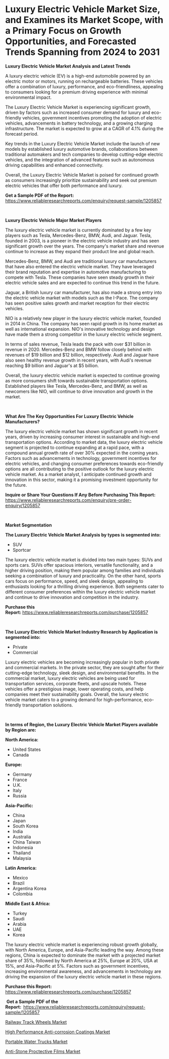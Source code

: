 <p><h1>Luxury Electric Vehicle Market Size, and Examines its Market Scope, with a Primary Focus on Growth Opportunities, and Forecasted Trends Spanning from 2024 to 2031</h1></p><p><strong>Luxury Electric Vehicle Market Analysis and Latest Trends</strong></p>
<p><p>A luxury electric vehicle (EV) is a high-end automobile powered by an electric motor or motors, running on rechargeable batteries. These vehicles offer a combination of luxury, performance, and eco-friendliness, appealing to consumers looking for a premium driving experience with minimal environmental impact.</p><p>The Luxury Electric Vehicle Market is experiencing significant growth, driven by factors such as increased consumer demand for luxury and eco-friendly vehicles, government incentives promoting the adoption of electric vehicles, advancements in battery technology, and a growing charging infrastructure. The market is expected to grow at a CAGR of 4.1% during the forecast period.</p><p>Key trends in the Luxury Electric Vehicle Market include the launch of new models by established luxury automotive brands, collaborations between traditional automakers and tech companies to develop cutting-edge electric vehicles, and the integration of advanced features such as autonomous driving capabilities and enhanced connectivity.</p><p>Overall, the Luxury Electric Vehicle Market is poised for continued growth as consumers increasingly prioritize sustainability and seek out premium electric vehicles that offer both performance and luxury.</p></p>
<p><strong>Get a Sample PDF of the Report:&nbsp;</strong> <a href="https://www.reliableresearchreports.com/enquiry/request-sample/1205857">https://www.reliableresearchreports.com/enquiry/request-sample/1205857</a></p>
<p>&nbsp;</p>
<p><strong>Luxury Electric Vehicle Major Market Players</strong></p>
<p><p>The luxury electric vehicle market is currently dominated by a few key players such as Tesla, Mercedes-Benz, BMW, Audi, and Jaguar. Tesla, founded in 2003, is a pioneer in the electric vehicle industry and has seen significant growth over the years. The company's market share and revenue continue to increase as they expand their product line and global reach.</p><p>Mercedes-Benz, BMW, and Audi are traditional luxury car manufacturers that have also entered the electric vehicle market. They have leveraged their brand reputation and expertise in automotive manufacturing to compete with Tesla. These companies have seen steady growth in their electric vehicle sales and are expected to continue this trend in the future.</p><p>Jaguar, a British luxury car manufacturer, has also made a strong entry into the electric vehicle market with models such as the I-Pace. The company has seen positive sales growth and market reception for their electric vehicles.</p><p>NIO is a relatively new player in the luxury electric vehicle market, founded in 2014 in China. The company has seen rapid growth in its home market as well as international expansion. NIO's innovative technology and design have made them a strong competitor in the luxury electric vehicle segment.</p><p>In terms of sales revenue, Tesla leads the pack with over $31 billion in revenue in 2020. Mercedes-Benz and BMW follow closely behind with revenues of $19 billion and $12 billion, respectively. Audi and Jaguar have also seen healthy revenue growth in recent years, with Audi's revenue reaching $9 billion and Jaguar's at $5 billion.</p><p>Overall, the luxury electric vehicle market is expected to continue growing as more consumers shift towards sustainable transportation options. Established players like Tesla, Mercedes-Benz, and BMW, as well as newcomers like NIO, will continue to drive innovation and growth in the market.</p></p>
<p>&nbsp;</p>
<p><strong>What Are The Key Opportunities For Luxury Electric Vehicle Manufacturers?</strong></p>
<p><p>The luxury electric vehicle market has shown significant growth in recent years, driven by increasing consumer interest in sustainable and high-end transportation options. According to market data, the luxury electric vehicle segment is projected to continue expanding at a rapid pace, with a compound annual growth rate of over 30% expected in the coming years. Factors such as advancements in technology, government incentives for electric vehicles, and changing consumer preferences towards eco-friendly options are all contributing to the positive outlook for the luxury electric vehicle market. As a market analyst, I anticipate continued growth and innovation in this sector, making it a promising investment opportunity for the future.</p></p>
<p><strong>Inquire or Share Your Questions If Any Before Purchasing This Report:</strong> <a href="https://www.reliableresearchreports.com/enquiry/pre-order-enquiry/1205857">https://www.reliableresearchreports.com/enquiry/pre-order-enquiry/1205857</a></p>
<p>&nbsp;</p>
<p><strong>Market Segmentation</strong></p>
<p><strong>The Luxury Electric Vehicle Market Analysis by types is segmented into:</strong></p>
<p><ul><li>SUV</li><li>Sportcar</li></ul></p>
<p><p>The luxury electric vehicle market is divided into two main types: SUVs and sports cars. SUVs offer spacious interiors, versatile functionality, and a higher driving position, making them popular among families and individuals seeking a combination of luxury and practicality. On the other hand, sports cars focus on performance, speed, and sleek design, appealing to enthusiasts looking for a thrilling driving experience. Both segments cater to different consumer preferences within the luxury electric vehicle market and continue to drive innovation and competition in the industry.</p></p>
<p><strong>Purchase this Report:&nbsp;</strong><a href="https://www.reliableresearchreports.com/purchase/1205857">https://www.reliableresearchreports.com/purchase/1205857</a></p>
<p>&nbsp;</p>
<p><strong>The Luxury Electric Vehicle Market Industry Research by Application is segmented into:</strong></p>
<p><ul><li>Private</li><li>Commercial</li></ul></p>
<p><p>Luxury electric vehicles are becoming increasingly popular in both private and commercial markets. In the private sector, they are sought after for their cutting-edge technology, sleek design, and environmental benefits. In the commercial market, luxury electric vehicles are being used for transportation services, corporate fleets, and upscale hotels. These vehicles offer a prestigious image, lower operating costs, and help companies meet their sustainability goals. Overall, the luxury electric vehicle market caters to a growing demand for high-performance, eco-friendly transportation solutions.</p></p>
<p>&nbsp;</p>
<p><strong>In terms of Region, the Luxury Electric Vehicle Market Players available by Region are:</strong></p>
<p>
    <p> <strong> North America: </strong>
        <ul>
            <li>United States</li>
            <li>Canada</li>
        </ul>
        </p> 
    <p> <strong> Europe: </strong>
        <ul>
            <li>Germany</li>
            <li>France</li>
            <li>U.K.</li>
            <li>Italy</li>
            <li>Russia</li>
        </ul>
        </p> 
    <p> <strong> Asia-Pacific: </strong>
        <ul>
            <li>China</li>
            <li>Japan</li>
            <li>South Korea</li>
            <li>India</li>
            <li>Australia</li>
            <li>China Taiwan</li>
            <li>Indonesia</li>
            <li>Thailand</li>
            <li>Malaysia</li>
        </ul>
        </p> 
    <p> <strong> Latin America: </strong>
        <ul>
            <li>Mexico</li>
            <li>Brazil</li>
            <li>Argentina Korea</li>
            <li>Colombia</li>
        </ul>
        </p> 
    <p> <strong> Middle East & Africa: </strong>
        <ul>
            <li>Turkey</li>
            <li>Saudi</li>
            <li>Arabia</li>
            <li>UAE</li>
            <li>Korea</li>
        </ul>
    </p>
    </p>
<p><p>The luxury electric vehicle market is experiencing robust growth globally, with North America, Europe, and Asia-Pacific leading the way. Among these regions, China is expected to dominate the market with a projected market share of 35%, followed by North America at 25%, Europe at 20%, USA at 15%, and Asia-Pacific at 5%. Factors such as government incentives, increasing environmental awareness, and advancements in technology are driving the expansion of the luxury electric vehicle market in these regions.</p></p>
<p><strong>Purchase this Report: </strong><a href="https://www.reliableresearchreports.com/purchase/1205857">https://www.reliableresearchreports.com/purchase/1205857</a></p>
<p>&nbsp;<strong>Get a Sample PDF of the Report:&nbsp;&nbsp;</strong><a href="https://www.reliableresearchreports.com/enquiry/request-sample/1205857">https://www.reliableresearchreports.com/enquiry/request-sample/1205857</a></p>
<p><strong></strong></p>
<p><p><a href="https://github.com/fiixsa/Market-Research-Report-List-1/blob/main/railway-track-wheels-market.md">Railway Track Wheels Market</a></p><p><a href="https://view.publitas.com/reportprime-1/high-performance-anti-corrosion-coatings-market-growth-market-trends-covid-19-impact-and-forecasts-for-period-from-2023-2030/">High Performance Anti-corrosion Coatings Market</a></p><p><a href="https://github.com/Airanohannonzb68e5pb53oc1/Market-Research-Report-List-1/blob/main/portable-water-trucks-market.md">Portable Water Trucks Market</a></p><p><a href="https://sore-arch-6db.notion.site/Anti-Stone-Proctective-Films-Market-Offer-Valuable-Insights-into-Market-Size-Market-Share-Market-T-5228cc821ec94088b3c7c0ff62fba348">Anti-Stone Proctective Films Market</a></p></p>